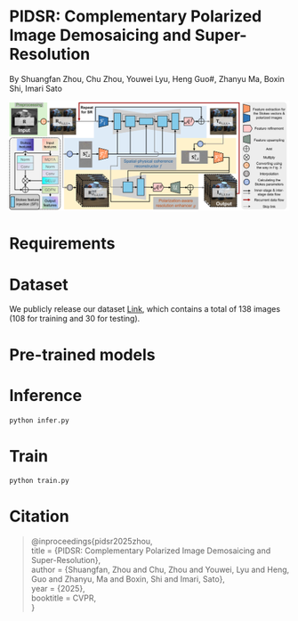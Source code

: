 # PIDSR: Complementary Polarized Image Demosaicing and Super-Resolution
By Shuangfan Zhou, Chu Zhou, Youwei Lyu, Heng Guo#, Zhanyu Ma, Boxin Shi, Imari Sato

![](Network.png)

# Requirements

# Dataset  
We publicly release our dataset [Link](insert_dataset_link_here), which contains a total of 138 images (108 for training and 30 for testing).

# Pre-trained models

# Inference
```bash
python infer.py
```

# Train  
```bash
python train.py
```

# Citation
> @inproceedings{pidsr2025zhou,  
> title = {PIDSR: Complementary Polarized Image Demosaicing and Super-Resolution},  
> author = {Shuangfan, Zhou and Chu, Zhou and Youwei, Lyu and Heng, Guo and Zhanyu, Ma and Boxin, Shi and Imari, Sato},  
> year = {2025},  
> booktitle = CVPR,  
> }
